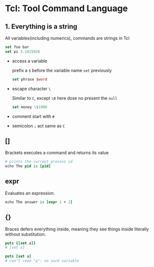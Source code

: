 # Tcl: Tool Command Language

## 1. Everything is a string

All variables(including numerics), commands are strings in Tcl

```tcl
set foo bar
set pi 3.1415926
```

- access a variable

    prefix a `$` before the variable name `set` previously

    ```tcl
    set phrase $word
    ```

- escape character `\`

    Similar to `C`, except  `\0` here dose no present the `null`

    ```tcl
    set money \$1000
    ```

- comment start with `#`
- semicolon `;` act same as `C`

## \[]

Brackets executes a command and returns its value

```tcl
# prints the current process id
echo The pid is [pid]
```

## expr

Evaluates an expression.

```tcl
echo The answer is [expr 1 + 2]
```

## {}

Braces defers everything inside, meaning they see things inside literally without substitution.

```tcl
puts {[set a]}
# [set a]

puts [set a]
# can't read "a": no such variable
```

